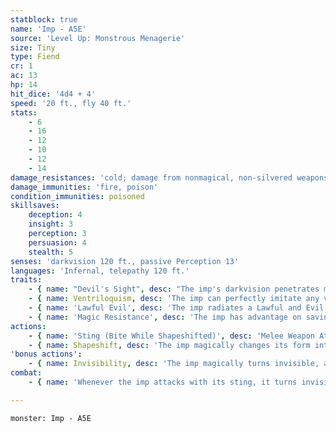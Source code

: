 ```yaml
---
statblock: true
name: 'Imp - A5E'
source: 'Level Up: Monstrous Menagerie'
size: Tiny
type: Fiend
cr: 1
ac: 13
hp: 14
hit_dice: '4d4 + 4'
speed: '20 ft., fly 40 ft.'
stats:
    - 6
    - 16
    - 12
    - 10
    - 12
    - 14
damage_resistances: 'cold; damage from nonmagical, non-silvered weapons'
damage_immunities: 'fire, poison'
condition_immunities: poisoned
skillsaves:
    deception: 4
    insight: 3
    perception: 3
    persuasion: 4
    stealth: 5
senses: 'darkvision 120 ft., passive Perception 13'
languages: 'Infernal, telepathy 120 ft.'
traits:
    - { name: "Devil's Sight", desc: "The imp's darkvision penetrates magical darkness." }
    - { name: Ventriloquism, desc: 'The imp can perfectly imitate any voice it has heard. It can make its voice appear to originate from any point within 30 feet.' }
    - { name: 'Lawful Evil', desc: 'The imp radiates a Lawful and Evil aura.' }
    - { name: 'Magic Resistance', desc: 'The imp has advantage on saving throws against spells and magical effects.' }
actions:
    - { name: 'Sting (Bite While Shapeshifted)', desc: 'Melee Weapon Attack: +5 to hit, reach 5 ft., one target. Hit: 5 (1d4 + 3) piercing damage plus 3 (1d6) poison damage.' }
    - { name: Shapeshift, desc: 'The imp magically changes its form into a rat (speed 20 ft.), raven (20 ft., fly 60 ft.), or spider (20 ft., climb 20 ft.) or back into its true form. Its statistics are the same in each form except for its movement speeds. Equipment it carries is not transformed. It reverts to its true form if it dies.' }
'bonus actions':
    - { name: Invisibility, desc: 'The imp magically turns invisible, along with any equipment carried. This invisibility ends if the imp makes an attack, falls unconscious, or dismisses the effect.' }
combat:
    - { name: 'Whenever the imp attacks with its sting, it turns invisible immediately afterwards and then moves if it can', desc: 'It might spend some turns hiding without attacking. It changes targets and tactics frequently, since it can be killed with a readied action or an area attack if it becomes too predictable. Once damaged, it hides invisibly. The imp sometimes uses its Ventriloquism ability to create confusion and miscommunication.' }

---
```

```statblock
monster: Imp - A5E
```
